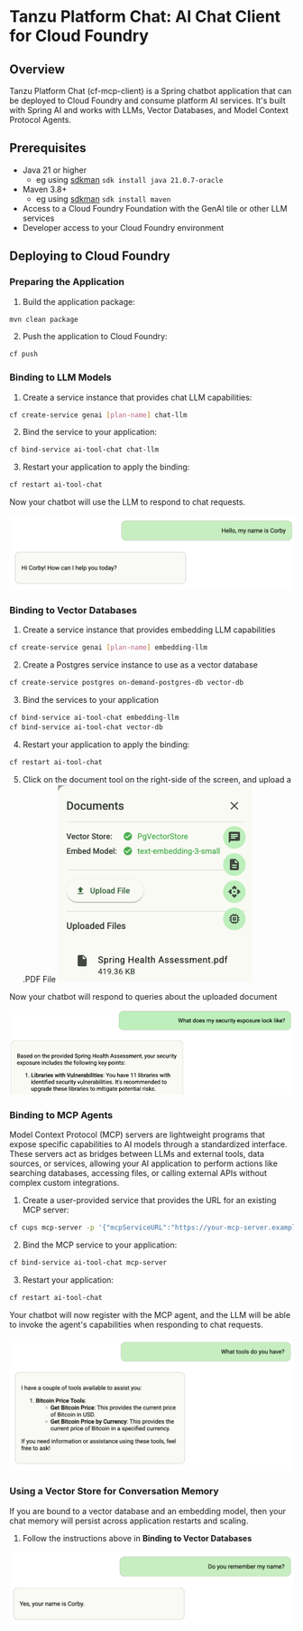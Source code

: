 # Tanzu Platform Chat: AI Chat Client for Cloud Foundry

## Overview

Tanzu Platform Chat (cf-mcp-client) is a Spring chatbot application that can be deployed to Cloud Foundry and consume platform AI services. It's built with Spring AI and works with LLMs, Vector Databases, and Model Context Protocol Agents.

## Prerequisites

- Java 21 or higher
  - eg using [sdkman](https://sdkman.io/) `sdk install java 21.0.7-oracle`
- Maven 3.8+
  - eg using [sdkman](https://sdkman.io/) `sdk install maven`
- Access to a Cloud Foundry Foundation with the GenAI tile or other LLM services
- Developer access to your Cloud Foundry environment

## Deploying to Cloud Foundry

### Preparing the Application

1. Build the application package:

```bash
mvn clean package
```

2. Push the application to Cloud Foundry:

```bash
cf push
```

### Binding to LLM Models

1. Create a service instance that provides chat LLM capabilities:

```bash
cf create-service genai [plan-name] chat-llm
```

2. Bind the service to your application:

```bash
cf bind-service ai-tool-chat chat-llm
```

3. Restart your application to apply the binding:

```bash
cf restart ai-tool-chat
```

Now your chatbot will use the LLM to respond to chat requests.

![Binding to Models](images/cf-models.png)

### Binding to Vector Databases

1. Create a service instance that provides embedding LLM capabilities

```bash
cf create-service genai [plan-name] embedding-llm 
```

2. Create a Postgres service instance to use as a vector database

```bash
cf create-service postgres on-demand-postgres-db vector-db
```

3. Bind the services to your application

```bash
cf bind-service ai-tool-chat embedding-llm 
cf bind-service ai-tool-chat vector-db
```

4. Restart your application to apply the binding:

```bash
cf restart ai-tool-chat
```

5. Click on the document tool on the right-side of the screen, and upload a .PDF File
![Upload File](images/uploads.png)

Now your chatbot will respond to queries about the uploaded document

![Vector DBs](images/cf-vector-dbs.png)

### Binding to MCP Agents

Model Context Protocol (MCP) servers are lightweight programs that expose specific capabilities to AI models through a standardized interface. These servers act as bridges between LLMs and external tools, data sources, or services, allowing your AI application to perform actions like searching databases, accessing files, or calling external APIs without complex custom integrations.

1. Create a user-provided service that provides the URL for an existing MCP server:

```bash
cf cups mcp-server -p '{"mcpServiceURL":"https://your-mcp-server.example.com"}'
```

2. Bind the MCP service to your application:

```bash
cf bind-service ai-tool-chat mcp-server
```

3. Restart your application:

```bash
cf restart ai-tool-chat
```

Your chatbot will now register with the MCP agent, and the LLM will be able to invoke the agent's capabilities when responding to chat requests.

![Binding to Agents](images/cf-agents.png)

### Using a Vector Store for Conversation Memory

If you are bound to a vector database and an embedding model, then your chat memory will persist across application restarts and scaling.

1. Follow the instructions above in **Binding to Vector Databases**

![Binding to Memory](images/cf-memory.png)
